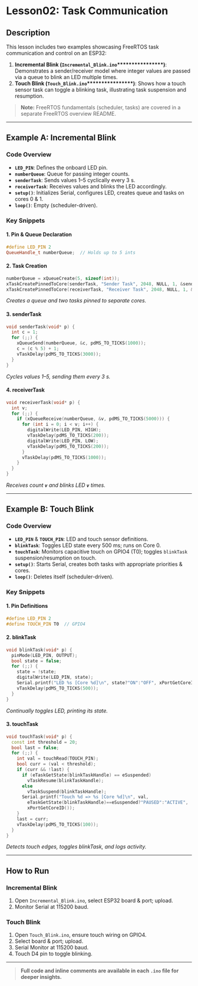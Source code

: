 # Lesson02: Task Communication

## Description

This lesson includes two examples showcasing FreeRTOS task communication and control on an ESP32:

1. **Incremental Blink (********`Incremental_Blink.ino`********\*\*\*\*\*\*\*\*\*\*\*\*\*\*\*\*)**: Demonstrates a sender/receiver model where integer values are passed via a queue to blink an LED multiple times.
2. **Touch Blink (********`Touch_Blink.ino`********\*\*\*\*\*\*\*\*\*\*\*\*\*\*\*\*)**: Shows how a touch sensor task can toggle a blinking task, illustrating task suspension and resumption.

> **Note:** FreeRTOS fundamentals (scheduler, tasks) are covered in a separate FreeRTOS overview README.

---

## Example A: Incremental Blink

### Code Overview

- **`LED_PIN`**: Defines the onboard LED pin.
- **`numberQueue`**: Queue for passing integer counts.
- **`senderTask`**: Sends values 1–5 cyclically every 3 s.
- **`receiverTask`**: Receives values and blinks the LED accordingly.
- **`setup()`**: Initializes Serial, configures LED, creates queue and tasks on cores 0 & 1.
- **`loop()`**: Empty (scheduler-driven).

### Key Snippets

#### 1. Pin & Queue Declaration

```cpp
#define LED_PIN 2
QueueHandle_t numberQueue;  // Holds up to 5 ints
```

#### 2. Task Creation

```cpp
numberQueue = xQueueCreate(5, sizeof(int));
xTaskCreatePinnedToCore(senderTask, "Sender Task", 2048, NULL, 1, &senderTaskHandle, 0);
xTaskCreatePinnedToCore(receiverTask, "Receiver Task", 2048, NULL, 1, &receiverTaskHandle, 1);
```

*Creates a queue and two tasks pinned to separate cores.*

#### 3. senderTask

```cpp
void senderTask(void* p) {
  int c = 1;
  for (;;) {
    xQueueSend(numberQueue, &c, pdMS_TO_TICKS(1000));
    c = (c % 5) + 1;
    vTaskDelay(pdMS_TO_TICKS(3000));
  }
}
```

*Cycles values 1–5, sending them every 3 s.*

#### 4. receiverTask

```cpp
void receiverTask(void* p) {
  int v;
  for (;;) {
    if (xQueueReceive(numberQueue, &v, pdMS_TO_TICKS(5000))) {
      for (int i = 0; i < v; i++) {
        digitalWrite(LED_PIN, HIGH);
        vTaskDelay(pdMS_TO_TICKS(200));
        digitalWrite(LED_PIN, LOW);
        vTaskDelay(pdMS_TO_TICKS(200));
      }
      vTaskDelay(pdMS_TO_TICKS(1000));
    }
  }
}
```

*Receives count ************`v`************ and blinks LED ************`v`************ times.*

---

## Example B: Touch Blink

### Code Overview

- **`LED_PIN`** & **`TOUCH_PIN`**: LED and touch sensor definitions.
- **`blinkTask`**: Toggles LED state every 500 ms; runs on Core 0.
- **`touchTask`**: Monitors capacitive touch on GPIO4 (T0); toggles `blinkTask` suspension/resumption on touch.
- **`setup()`**: Starts Serial, creates both tasks with appropriate priorities & cores.
- **`loop()`**: Deletes itself (scheduler-driven).

### Key Snippets

#### 1. Pin Definitions

```cpp
#define LED_PIN 2
#define TOUCH_PIN T0  // GPIO4
```

#### 2. blinkTask

```cpp
void blinkTask(void* p) {
  pinMode(LED_PIN, OUTPUT);
  bool state = false;
  for (;;) {
    state = !state;
    digitalWrite(LED_PIN, state);
    Serial.printf("LED %s [Core %d]\n", state?"ON":"OFF", xPortGetCoreID());
    vTaskDelay(pdMS_TO_TICKS(500));
  }
}
```

*Continually toggles LED, printing its state.*

#### 3. touchTask

```cpp
void touchTask(void* p) {
  const int threshold = 20;
  bool last = false;
  for (;;) {
    int val = touchRead(TOUCH_PIN);
    bool curr = (val < threshold);
    if (curr && !last) {
      if (eTaskGetState(blinkTaskHandle) == eSuspended)
        vTaskResume(blinkTaskHandle);
      else
        vTaskSuspend(blinkTaskHandle);
      Serial.printf("Touch %d => %s [Core %d]\n", val,
        eTaskGetState(blinkTaskHandle)==eSuspended?"PAUSED":"ACTIVE",
        xPortGetCoreID());
    }
    last = curr;
    vTaskDelay(pdMS_TO_TICKS(100));
  }
}
```

*Detects touch edges, toggles blinkTask, and logs activity.*

---

## How to Run

### Incremental Blink

1. Open `Incremental_Blink.ino`, select ESP32 board & port; upload.
2. Monitor Serial at 115200 baud.

### Touch Blink

1. Open `Touch_Blink.ino`, ensure touch wiring on GPIO4.
2. Select board & port; upload.
3. Serial Monitor at 115200 baud.
4. Touch D4 pin to toggle blinking.

---

> **Full code and inline comments are available in each ************************`.ino`************************ file for deeper insights.**

